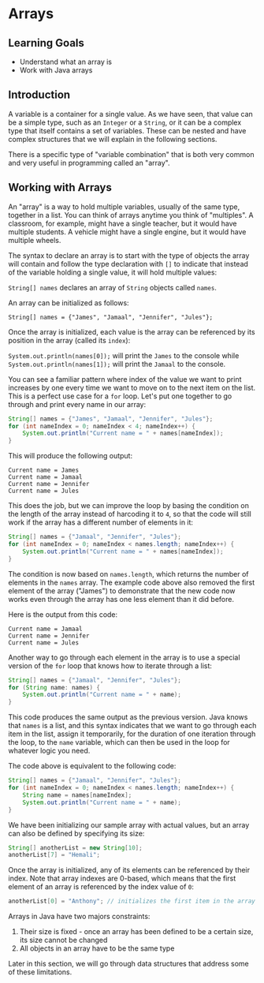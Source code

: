 # Arrays

## Learning Goals

- Understand what an array is
- Work with Java arrays

## Introduction

A variable is a container for a single value. As we have seen, that value can be
a simple type, such as an `Integer` or a `String`, or it can be a complex type
that itself contains a set of variables. These can be nested and have complex
structures that we will explain in the following sections.

There is a specific type of "variable combination" that is both very common and
very useful in programming called an "array".

## Working with Arrays

An "array" is a way to hold multiple variables, usually of the same type,
together in a list. You can think of arrays anytime you think of "multiples". A
classroom, for example, might have a single teacher, but it would have multiple
students. A vehicle might have a single engine, but it would have multiple
wheels.

The syntax to declare an array is to start with the type of objects the array
will contain and follow the type declaration with `[]` to indicate that instead
of the variable holding a single value, it will hold multiple values:

`String[] names` declares an array of `String` objects called `names`.

An array can be initialized as follows:

`String[] names = {"James", "Jamaal", "Jennifer", "Jules"};`

Once the array is initialized, each value is the array can be referenced by its
position in the array (called its `index`):

`System.out.println(names[0]);` will print the `James` to the console while
`System.out.println(names[1]);` will print the `Jamaal` to the console.

You can see a familiar pattern where index of the value we want to print
increases by one every time we want to move on to the next item on the list.
This is a perfect use case for a `for` loop. Let's put one together to go
through and print every name in our array:

```java
String[] names = {"James", "Jamaal", "Jennifer", "Jules"};
for (int nameIndex = 0; nameIndex < 4; nameIndex++) {
    System.out.println("Current name = " + names[nameIndex]);
}
```

This will produce the following output:

```
Current name = James
Current name = Jamaal
Current name = Jennifer
Current name = Jules
```

This does the job, but we can improve the loop by basing the condition on the
length of the array instead of harcoding it to `4`, so that the code will still
work if the array has a different number of elements in it:

```java
String[] names = {"Jamaal", "Jennifer", "Jules"};
for (int nameIndex = 0; nameIndex < names.length; nameIndex++) {
    System.out.println("Current name = " + names[nameIndex]);
}
```

The condition is now based on `names.length`, which returns the number of
elements in the `names` array. The example code above also removed the first
element of the array ("James") to demonstrate that the new code now works even
through the array has one less element than it did before.

Here is the output from this code:

```plaintext
Current name = Jamaal
Current name = Jennifer
Current name = Jules
```

Another way to go through each element in the array is to use a special version
of the `for` loop that knows how to iterate through a list:

```java
String[] names = {"Jamaal", "Jennifer", "Jules"};
for (String name: names) {
    System.out.println("Current name = " + name);
}
```

This code produces the same output as the previous version. Java knows that
`names` is a list, and this syntax indicates that we want to go through each
item in the list, assign it temporarily, for the duration of one iteration
through the loop, to the `name` variable, which can then be used in the loop for
whatever logic you need.

The code above is equivalent to the following code:

```java
String[] names = {"Jamaal", "Jennifer", "Jules"};
for (int nameIndex = 0; nameIndex < names.length; nameIndex++) {
    String name = names[nameIndex];
    System.out.println("Current name = " + name);
}
```

We have been initializing our sample array with actual values, but an array can
also be defined by specifying its size:

```java
String[] anotherList = new String[10];
anotherList[7] = "Hemali";
```

Once the array is initialized, any of its elements can be referenced by their
index. Note that array indexes are 0-based, which means that the first element
of an array is referenced by the index value of `0`:

```java
anotherList[0] = "Anthony"; // initializes the first item in the array
```

Arrays in Java have two majors constraints:

1. Their size is fixed - once an array has been defined to be a certain size,
   its size cannot be changed
2. All objects in an array have to be the same type

Later in this section, we will go through data structures that address some of
these limitations.
